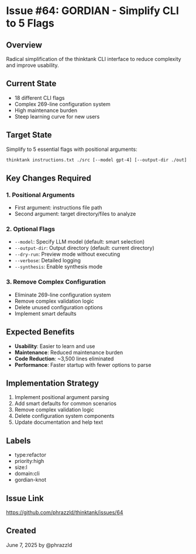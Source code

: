 # Issue #64: GORDIAN - Simplify CLI to 5 Flags

## Overview
Radical simplification of the thinktank CLI interface to reduce complexity and improve usability.

## Current State
- 18 different CLI flags
- Complex 269-line configuration system
- High maintenance burden
- Steep learning curve for new users

## Target State
Simplify to 5 essential flags with positional arguments:

```bash
thinktank instructions.txt ./src [--model gpt-4] [--output-dir ./out] [--dry-run] [--verbose] [--synthesis]
```

## Key Changes Required

### 1. Positional Arguments
- First argument: instructions file path
- Second argument: target directory/files to analyze

### 2. Optional Flags
- `--model`: Specify LLM model (default: smart selection)
- `--output-dir`: Output directory (default: current directory)
- `--dry-run`: Preview mode without executing
- `--verbose`: Detailed logging
- `--synthesis`: Enable synthesis mode

### 3. Remove Complex Configuration
- Eliminate 269-line configuration system
- Remove complex validation logic
- Delete unused configuration options
- Implement smart defaults

## Expected Benefits
- **Usability**: Easier to learn and use
- **Maintenance**: Reduced maintenance burden
- **Code Reduction**: ~3,500 lines eliminated
- **Performance**: Faster startup with fewer options to parse

## Implementation Strategy
1. Implement positional argument parsing
2. Add smart defaults for common scenarios
3. Remove complex validation logic
4. Delete configuration system components
5. Update documentation and help text

## Labels
- type:refactor
- priority:high
- size:l
- domain:cli
- gordian-knot

## Issue Link
https://github.com/phrazzld/thinktank/issues/64

## Created
June 7, 2025 by @phrazzld
